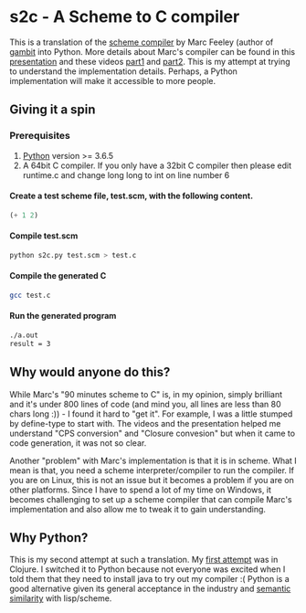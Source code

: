 # s2c - A Scheme to C compiler

This is a translation of the [scheme compiler](https://gist.github.com/nyuichi/1116686) by Marc Feeley (author of [gambit](http://gambitscheme.org/) into Python. More details about Marc's compiler can be found in this [presentation](http://churchturing.org/y/90-min-scc.pdf) and these videos [part1](https://www.youtube.com/watch?v=Bp89aBm9tGU) and [part2](https://www.youtube.com/watch?v=M4dwcdK5bxE). This is my attempt at trying to understand the implementation details. Perhaps, a Python implementation will make it accessible to more people.

## Giving it a spin

### Prerequisites
1. [Python](https://www.python.org) version >= 3.6.5
2. A 64bit C compiler. If you only have a 32bit C compiler then please edit runtime.c and change long long to int on line number 6 

#### Create a test scheme file, test.scm, with the following content.
```scheme
(+ 1 2)
```
#### Compile test.scm
```bash
python s2c.py test.scm > test.c
```
#### Compile the generated C
```bash
gcc test.c
```
#### Run the generated program
```bash
./a.out
result = 3
```

## Why would anyone do this?

While Marc's "90 minutes scheme to C" is, in my opinion, simply brilliant and it's under 800 lines of code (and mind you, all lines are less than 80 chars long :)) - I found it hard to "get it". For example, I was a little stumped by define-type to start with. The videos and the presentation helped me understand "CPS conversion" and "Closure convesion" but when it came to code generation, it was not so clear.

Another "problem" with Marc's implementation is that it is in scheme. What I mean is that, you need a scheme interpreter/compiler to run the compiler. If you are on Linux, this is not an issue but it becomes a problem if you are on other platforms. Since I have to spend a lot of my time on Windows, it becomes challenging to set up a scheme compiler that can compile Marc's implementation and also allow me to tweak it to gain understanding.

## Why Python?

This is my second attempt at such a translation. My [first attempt](https://github.com/ckkashyap/scheme-to-c-compiler) was in Clojure. I switched it to Python because not everyone was excited when I told them that they need to install java to try out my compiler :( Python is a good alternative given its general acceptance in the industry and [semantic similarity](http://www.paulgraham.com/lispfaq1.html) with lisp/scheme.
